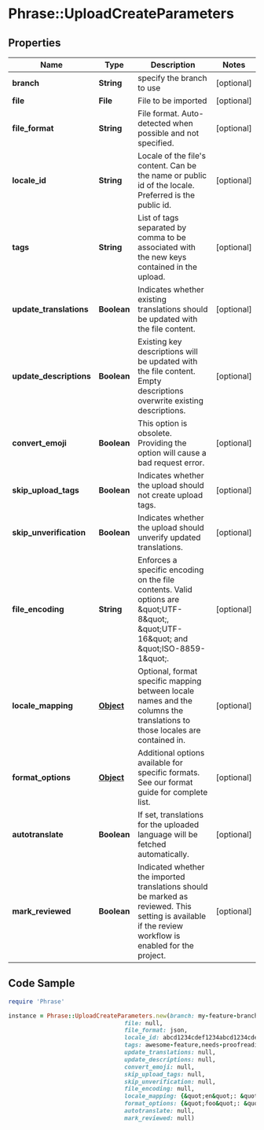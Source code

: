 # Phrase::UploadCreateParameters

## Properties

Name | Type | Description | Notes
------------ | ------------- | ------------- | -------------
**branch** | **String** | specify the branch to use | [optional] 
**file** | **File** | File to be imported | [optional] 
**file_format** | **String** | File format. Auto-detected when possible and not specified. | [optional] 
**locale_id** | **String** | Locale of the file&#39;s content. Can be the name or public id of the locale. Preferred is the public id. | [optional] 
**tags** | **String** | List of tags separated by comma to be associated with the new keys contained in the upload. | [optional] 
**update_translations** | **Boolean** | Indicates whether existing translations should be updated with the file content. | [optional] 
**update_descriptions** | **Boolean** | Existing key descriptions will be updated with the file content. Empty descriptions overwrite existing descriptions. | [optional] 
**convert_emoji** | **Boolean** | This option is obsolete. Providing the option will cause a bad request error. | [optional] 
**skip_upload_tags** | **Boolean** | Indicates whether the upload should not create upload tags. | [optional] 
**skip_unverification** | **Boolean** | Indicates whether the upload should unverify updated translations. | [optional] 
**file_encoding** | **String** | Enforces a specific encoding on the file contents. Valid options are \&quot;UTF-8\&quot;, \&quot;UTF-16\&quot; and \&quot;ISO-8859-1\&quot;. | [optional] 
**locale_mapping** | [**Object**](.md) | Optional, format specific mapping between locale names and the columns the translations to those locales are contained in. | [optional] 
**format_options** | [**Object**](.md) | Additional options available for specific formats. See our format guide for complete list. | [optional] 
**autotranslate** | **Boolean** | If set, translations for the uploaded language will be fetched automatically. | [optional] 
**mark_reviewed** | **Boolean** | Indicated whether the imported translations should be marked as reviewed. This setting is available if the review workflow is enabled for the project. | [optional] 

## Code Sample

```ruby
require 'Phrase'

instance = Phrase::UploadCreateParameters.new(branch: my-feature-branch,
                                 file: null,
                                 file_format: json,
                                 locale_id: abcd1234cdef1234abcd1234cdef1234,
                                 tags: awesome-feature,needs-proofreading,
                                 update_translations: null,
                                 update_descriptions: null,
                                 convert_emoji: null,
                                 skip_upload_tags: null,
                                 skip_unverification: null,
                                 file_encoding: null,
                                 locale_mapping: {&quot;en&quot;: &quot;2&quot;},
                                 format_options: {&quot;foo&quot;: &quot;bar&quot;},
                                 autotranslate: null,
                                 mark_reviewed: null)
```


